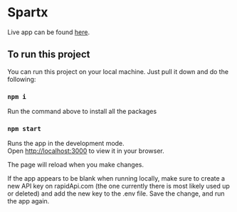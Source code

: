 # Spartx

Live app can be found [here](https://spartx.netlify.app/).

## To run this project

You can run this project on your local machine. Just pull it down and do the following:

### `npm i`
Run the command above to install all the packages


### `npm start`

Runs the app in the development mode.\
Open [http://localhost:3000](http://localhost:3000) to view it in your browser.

The page will reload when you make changes.

If the app appears to be blank when running locally, make sure to create a new API key on rapidApi.com (the one currently there is most likely used up or deleted)
and add the new key to the .env file. Save the change, and run the app again.

